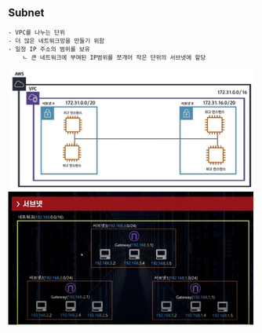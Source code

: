 ## Subnet
```commandline
- VPC를 나누는 단위
- 더 많은 네트워크망을 만들기 위함
- 일정 IP 주소의 범위를 보유
    ㄴ 큰 네트워크에 부여된 IP범위를 쪼개어 작은 단위의 서브넷에 할당
```

<img width="500" src="./img/img_4.png">
<img src="./img/4-1.png" width="500">

